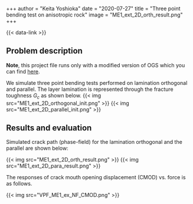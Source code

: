 +++
author = "Keita Yoshioka"
date = "2020-07-27"
title = "Three point bending test on anisotropic rock"
image = "ME1_ext_2D_orth_result.png"
+++

{{< data-link >}}

## Problem description

**Note**, this project file runs only with a modified version of OGS
which you can find [here](https://github.com/KeitaYoshioka/ogs/tree/H2M_phasefield).

We simulate three point bending tests performed on lamination orthogonal and parallel. The layer lamination is represented through the fracture toughness $G_c$ as shown below.
{{< img src="ME1_ext_2D_orthogonal_init.png" >}}
{{< img src="ME1_ext_2D_parallel_init.png" >}}

## Results and evaluation

Simulated crack path (phase-field) for the lamination orthogonal and the parallel are shown below:

{{< img src="ME1_ext_2D_orth_result.png" >}}
{{< img src="ME1_ext_2D_para_result.png" >}}

The responses of crack mouth opening displacement (CMOD) vs. force is as follows.

{{< img src="VPF_ME1_ex_NF_CMOD.png" >}}
